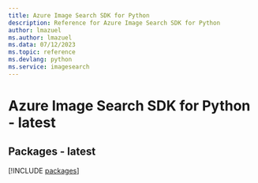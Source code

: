 ```yaml
---
title: Azure Image Search SDK for Python
description: Reference for Azure Image Search SDK for Python
author: lmazuel
ms.author: lmazuel
ms.data: 07/12/2023
ms.topic: reference
ms.devlang: python
ms.service: imagesearch
---
```

# Azure Image Search SDK for Python - latest
## Packages - latest
[!INCLUDE [packages](image-search-index.md)]